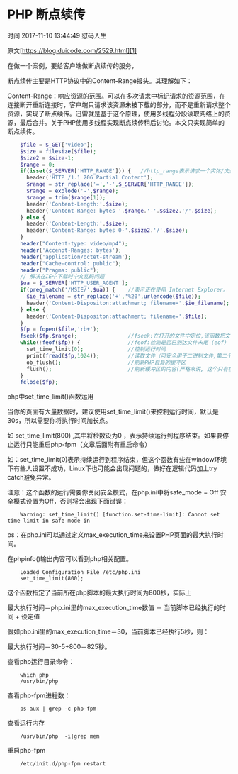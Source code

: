 # PHP 断点续传

 时间 2017-11-10 13:44:49  怼码人生

原文[https://blog.duicode.com/2529.html][1]


在做一个案例，要给客户端做断点续传的服务，

断点续传主要是HTTP协议中的Content-Range报头。其理解如下：

Content-Range：响应资源的范围。可以在多次请求中标记请求的资源范围，在连接断开重新连接时，客户端只请求该资源未被下载的部分，而不是重新请求整个资源，实现了断点续传。迅雷就是基于这个原理，使用多线程分段读取网络上的资源，最后合并。关于PHP使用多线程实现断点续传稍后讨论。本文只实现简单的断点续传。

```php
    $file = $_GET['video'];
    $size = filesize($file);
    $size2 = $size-1;
    $range = 0;
    if(isset($_SERVER['HTTP_RANGE'])) {   //http_range表示请求一个实体/文件的一个部分,用这个实现多线程下载和断点续传！
      header('HTTP /1.1 206 Partial Content');
      $range = str_replace('=','-',$_SERVER['HTTP_RANGE']);
      $range = explode('-',$range);
      $range = trim($range[1]);
      header('Content-Length:'.$size);
      header('Content-Range: bytes '.$range.'-'.$size2.'/'.$size);
    } else {
      header('Content-Length:'.$size);
      header('Content-Range: bytes 0-'.$size2.'/'.$size);
    }
    header("Content-type: video/mp4");
    header('Accenpt-Ranges: bytes');
    header('application/octet-stream');
    header("Cache-control: public");
    header("Pragma: public");
    // 解决在IE中下载时中文乱码问题
    $ua = $_SERVER['HTTP_USER_AGENT'];
    if(preg_match('/MSIE/',$ua)) {    //表示正在使用 Internet Explorer。
      $ie_filename = str_replace('+','%20',urlencode($file));
      header('Content-Dispositon:attachment; filename='.$ie_filename);
    } else {
      header('Content-Dispositon:attachment; filename='.$file);
    }
    $fp = fopen($file,'rb+');
    fseek($fp,$range);                //fseek:在打开的文件中定位,该函数把文件指针从当前位置向前或向后移动到新的位置，新位置从文件头开始以字节数度量。成功则返回 0；否则返回 -1。注意，移动到 EOF 之后的位置不会产生错误。
    while(!feof($fp)) {               //feof:检测是否已到达文件末尾 (eof)
      set_time_limit(0);              //控制运行时间
      print(fread($fp,1024));         //读取文件（可安全用于二进制文件,第二个参数:规定要读取的最大字节数）
      ob_flush();                     //刷新PHP自身的缓冲区
      flush();                        //刷新缓冲区的内容(严格来讲, 这个只有在PHP做为apache的Module(handler或者filter)安装的时候, 才有实际作用. 它是刷新WebServer(可以认为特指apache)的缓冲区.)
    }
    fclose($fp);
```

php中set_time_limit()函数运用

当你的页面有大量数据时，建议使用set_time_limit()来控制运行时间，默认是30s，所以需要你将执行时间加长点。

如 set_time_limit(800) ,其中将秒数设为0 ，表示持续运行到程序结束。如果要停止运行只能重启php-fpm（文章后面附有重启命令）

如：set_time_limit(0)表示持续运行到程序结束，但这个函数有些在window环境下有些人设置不成功，Linux下也可能会出现问题的，做好在逻辑代码加上try catch避免异常。

注意：这个函数的运行需要你关闭安全模式，在php.ini中将safe_mode = Off 安全模式设置为Off，否则将会出现下面错误：

```
    Warning: set_time_limit() [function.set-time-limit]: Cannot set time limit in safe mode in 
```

ps：在php.ini可以通过定义max_execution_time来设置PHP页面的最大执行时间。

在phpinfo()输出内容可以看到php相关配置。

```
    Loaded Configuration File /etc/php.ini
    set_time_limit(800);
```

这个函数指定了当前所在php脚本的最大执行时间为800秒，实际上

最大执行时间＝php.ini里的max_execution_time数值 － 当前脚本已经执行的时间 + 设定值

假如php.ini里的max_execution_time＝30，当前脚本已经执行5秒，则：

最大执行时间＝30-5+800＝825秒。

查看php运行目录命令：

```
    which php
    /usr/bin/php
```

查看php-fpm进程数：

```
    ps aux | grep -c php-fpm
```

查看运行内存

```
    /usr/bin/php  -i|grep mem
```

重启php-fpm

```
    /etc/init.d/php-fpm restart
```

[1]: https://blog.duicode.com/2529.html

